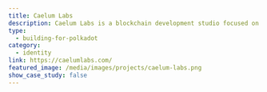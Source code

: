 ```yaml
---
title: Caelum Labs
description: Caelum Labs is a blockchain development studio focused on identity and privacy solutions. They are focusing on building Decentralised identity modules.
type:
  - building-for-polkadot
category:
  - identity
link: https://caelumlabs.com/
featured_image: /media/images/projects/caelum-labs.png
show_case_study: false
---
```

